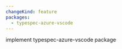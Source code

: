 ```yaml
---
changeKind: feature
packages:
  - typespec-azure-vscode
---
```


implement typespec-azure-vscode package